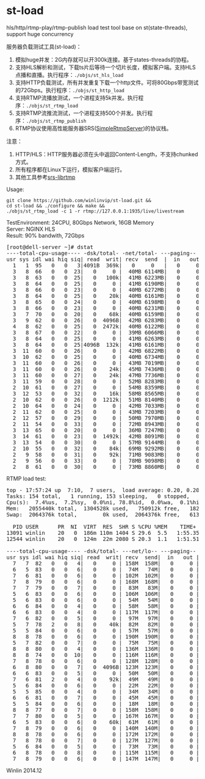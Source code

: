 st-load
===========

hls/http/rtmp-play/rtmp-publish load test tool base on st(state-threads), support huge concurrency<br/>

服务器负载测试工具(st-load)：

1. 模拟huge并发：2G内存就可以开300k连接。基于states-threads的协程。
1. 支持HLS解析和测试，下载ts片后等待一个切片长度，模拟客户端。支持HLS点播和直播。执行程序：`./objs/st_hls_load`
1. 支持HTTP负载测试，所有并发重复下载一个http文件。可将80Gbps带宽测试的72Gbps。执行程序：`./objs/st_http_load `
1. 支持RTMP流播放测试，一个进程支持5k并发。执行程序：`./objs/st_rtmp_load`
1. 支持RTMP流推流测试，一个进程支持500个并发。执行程序：`./objs/st_rtmp_publish`
1. RTMP协议使用高性能服务器SRS([SimpleRtmpServer](https://github.com/winlinvip/simple-rtmp-server))的协议栈。

注意：

1. HTTP/HLS：HTTP服务器必须在头中返回Content-Length，不支持chunked方式。
2. 所有程序都在Linux下运行，模拟客户端运行。
3. 其他工具参考[srs-librtmp](https://github.com/winlinvip/simple-rtmp-server/wiki/v2_CN_SrsLibrtmp#srs-librtmp-examples)

Usage:

```
git clone https://github.com/winlinvip/st-load.git &&
cd st-load && ./configure && make &&
./objs/st_rtmp_load -c 1 -r rtmp://127.0.0.1:1935/live/livestream
```

TestEnvironment: 24CPU, 80Gbps Network, 16GB Memory<br/>
Server: NGINX HLS<br/>
Result: 90% bandwith, 72Gbps

<pre>
[root@dell-server ~]# dstat
----total-cpu-usage---- -dsk/total- -net/total- ---paging-- ---system--
usr sys idl wai hiq siq| read  writ| recv  send  |  in   out | int   csw 
  1   1  95   0   0   3|4091B  369k|   0     0   |   0     0 | 100k 9545 
  3   8  66   0   0  23|   0     0 |  40MB 6114MB|   0     0 | 681k   46k
  3   8  63   0   0  25|   0   100k|  41MB 6223MB|   0     0 | 692k   46k
  3   8  64   0   0  25|   0     0 |  41MB 6190MB|   0     0 | 694k   45k
  3   8  66   0   0  23|   0     0 |  40MB 6272MB|   0     0 | 694k   48k
  3   8  64   0   0  25|   0    20k|  40MB 6161MB|   0     0 | 687k   46k
  3   8  65   0   0  24|   0     0 |  40MB 6198MB|   0     0 | 687k   46k
  3   8  66   0   0  23|   0     0 |  40MB 6231MB|   0     0 | 688k   47k
  3   7  70   0   0  20|   0    68k|  40MB 6159MB|   0     0 | 675k   49k
  3   9  62   0   0  26|   0  4096B|  42MB 6283MB|   0     0 | 702k   44k
  4   8  62   0   0  25|   0  2472k|  40MB 6122MB|   0     0 | 698k   44k
  3   8  67   0   0  22|   0     0 |  39MB 6066MB|   0     0 | 671k   46k
  3   8  64   0   0  25|   0     0 |  41MB 6263MB|   0     0 | 695k   46k
  3   8  64   0   0  25|4096B  132k|  41MB 6161MB|   0     0 | 687k   45k
  3  11  60   0   0  26|   0     0 |  42MB 6822MB|   0     0 | 714k   36k
  3  10  62   0   0  25|   0     0 |  40MB 6734MB|   0     0 | 703k   38k
  3  11  60   0   0  26|   0     0 |  43MB 7019MB|   0     0 | 724k   38k
  3  11  60   0   0  26|   0    24k|  45MB 7436MB|   0     0 | 746k   41k
  3  11  60   0   0  27|   0    24k|  47MB 7736MB|   0     0 | 766k   42k
  3  11  59   0   0  28|   0     0 |  52MB 8283MB|   0     0 | 806k   45k
  2  10  61   0   0  27|   0     0 |  54MB 8359MB|   0     0 | 806k   47k
  3  12  53   0   0  32|   0    16k|  58MB 8565MB|   0     0 | 850k   42k
  2  10  62   0   0  26|   0  1212k|  51MB 8140MB|   0     0 | 783k   47k
  2  10  64   0   0  24|   0     0 |  42MB 7033MB|   0     0 | 703k   40k
  2  11  62   0   0  25|   0     0 |  43MB 7203MB|   0     0 | 703k   40k
  2  12  57   0   0  29|   0     0 |  50MB 7970MB|   0     0 | 774k   40k
  2  11  54   0   0  33|   0     0 |  72MB 8943MB|   0     0 | 912k   47k
  3  13  65   0   0  20|   0     0 |  36MB 7247MB|   0     0 | 552k   29k
  3  14  61   0   0  23|   0  1492k|  42MB 8091MB|   0     0 | 613k   32k
  3  13  54   0   0  30|   0     0 |  57MB 9144MB|   0     0 | 760k   34k
  2  10  55   0   0  32|   0    84k|  69MB 9292MB|   0     0 | 861k   38k
  2   9  58   0   0  31|   0    92k|  71MB 9083MB|   0     0 | 860k   39k
  2   9  56   0   0  33|   0     0 |  78MB 9098MB|   0     0 | 914k   39k
  2   8  61   0   0  30|   0     0 |  73MB 8860MB|   0     0 | 876k   39k
</pre>

RTMP load test:<br/>
<pre>
top - 17:57:24 up  7:10,  7 users,  load average: 0.20, 0.20, 0.09
Tasks: 154 total,   1 running, 153 sleeping,   0 stopped,   0 zombie
Cpu(s):  7.4%us,  7.2%sy,  0.0%ni, 78.8%id,  0.0%wa,  0.1%hi,  6.5%si,  0.0%st
Mem:   2055440k total,  1304528k used,   750912k free,   182336k buffers
Swap:  2064376k total,        0k used,  2064376k free,   613848k cached

  PID USER      PR  NI  VIRT  RES  SHR S %CPU %MEM    TIME+  COMMAND
13091 winlin    20   0  186m 110m 1404 S 29.6  5.5   1:55.35 ./objs/st_rtmp_load -c 1000 
12544 winlin    20   0  124m  22m 2080 S 20.3  1.1   1:51.51 ./objs/simple_rtmp_server

----total-cpu-usage---- -dsk/total- ---net/lo-- ---paging-- ---system--
usr sys idl wai hiq siq| read  writ| recv  send|  in   out | int   csw 
  7   7  82   0   0   4|   0     0 | 158M  158M|   0     0 |2962   353 
  6   5  83   0   0   6|   0     0 |  74M   74M|   0     0 |2849   291 
  7   6  81   0   0   6|   0     0 | 102M  102M|   0     0 |2966   360 
  7   8  79   0   0   6|   0     0 | 168M  168M|   0     0 |2889   321 
  7   7  79   0   0   7|   0     0 |  83M   83M|   0     0 |2862   364 
  5   6  83   0   0   6|   0     0 | 106M  106M|   0     0 |2967   296 
  5   6  83   0   0   6|   0     0 |  54M   54M|   0     0 |2907   355 
  6   6  84   0   0   4|   0     0 |  58M   58M|   0     0 |2986   353 
  6   6  83   0   0   4|   0     0 | 117M  117M|   0     0 |2863   326 
  7   6  82   0   0   5|   0     0 |  97M   97M|   0     0 |2954   321 
  5   7  78   2   0   8|   0    40k|  82M   82M|   0     0 |2909   357 
  5   5  84   0   0   6|   0     0 |  57M   57M|   0     0 |2937   307 
  8   8  78   0   0   6|   0     0 | 190M  190M|   0     0 |3024   413 
  5   7  82   0   0   7|   0     0 |  75M   75M|   0     0 |2940   310 
  8   8  80   0   0   4|   0     0 | 136M  136M|   0     0 |3000   436 
  8   8  74   0   0  10|   0     0 | 116M  116M|   0     0 |2816   356 
  7   8  78   0   0   6|   0     0 | 128M  128M|   0     0 |2972   424 
  6   8  80   0   0   7|   0  4096B| 123M  123M|   0     0 |2981   395 
  6   6  83   0   0   5|   0     0 |  50M   50M|   0     0 |2984   367 
  7   6  81   2   0   4|   0    92k|  49M   49M|   0     0 |3010   445 
  5   6  84   0   0   6|   0     0 |  22M   22M|   0     0 |2912   364 
  5   5  85   0   0   4|   0     0 |  34M   34M|   0     0 |3001   429 
  6   6  81   0   0   7|   0     0 |  45M   45M|   0     0 |2996   468 
  5   5  84   0   0   6|   0     0 |  18M   18M|   0     0 |2923   338 
  8   8  77   0   0   7|   0     0 | 158M  158M|   0     0 |2971   351 
  7   7  80   0   0   5|   0     0 | 167M  167M|   0     0 |2860   334 
  6   5  83   0   0   6|   0    60k|  61M   61M|   0     0 |2988   424 
  7   8  79   0   0   6|   0     0 | 140M  140M|   0     0 |2916   391 
  8   8  78   0   0   6|   0     0 | 172M  172M|   0     0 |2961   348 
  7   8  78   0   0   7|   0     0 | 127M  127M|   0     0 |2865   347 
  5   6  84   0   0   5|   0     0 |  73M   73M|   0     0 |2972   344 
  6   8  78   0   0   8|   0     0 | 115M  115M|   0     0 |2942   314 
  7   8  79   0   0   6|   0     0 | 147M  147M|   0     0 |2966   366
</pre>

Winlin 2014.12
